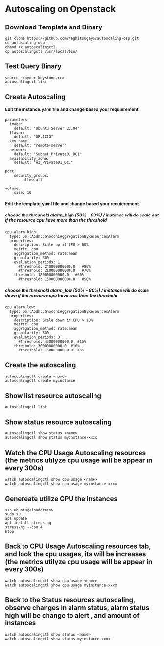 # Autoscaling on Openstack
  ## Download Template and Binary
    git clone https://github.com/teghitsugaya/autoscaling-osp.git
    cd autoscaling-osp
    chmod +x autoscalingctl
    cp autoscalingctl /usr/local/bin/

  ## Test Query Binary
    source ~/<your keystone.rc>
    autoscalingctl list

  ## Create Autoscaling
  #### Edit the instance.yaml file and change based your requierement
    parameters:
      image:
        default: "Ubuntu Server 22.04"
      flavor:
        default: "GP.1C1G"
      key_name:
        default: "remote-server"
      network:
        default: "Subnet_Private01_DC1"
      availability_zone:
        default: "AZ_Private01_DC1"
    
    port:
        security_groups:
          - allow-all
          
    volume:
        size: 10

  #### Edit the template.yaml file and change based your requierement
  ##### choose the threshold alarm_high (50% - 80%) / instance will do scale out if the resource cpu have more than the threshold
    cpu_alarm_high:
      type: OS::Aodh::GnocchiAggregationByResourcesAlarm
      properties:
        description: Scale up if CPU > 60%
        metric: cpu
        aggregation_method: rate:mean
        granularity: 300
        evaluation_periods: 1 
          #threshold: 240000000000.0   #80%
          #threshold: 210000000000.0   #70%
        threshold: 180000000000.0   #60%
          #threshold: 150000000000.0   #50%
          
   ##### choose the threshold alarm_low (50% - 80%) / instance will do scale down if the resource cpu have less than the threshold
    cpu_alarm_low:
      type: OS::Aodh::GnocchiAggregationByResourcesAlarm
      properties:
        description: Scale down if CPU > 10%
        metric: cpu
        aggregation_method: rate:mean
        granularity: 300
        evaluation_periods: 3
          #threshold: 45000000000.0  #15%
        threshold: 30000000000.0  #10%
          #threshold: 15000000000.0  #5%

   ## Create the autoscaling
    autoscalingctl create <name>
    autoscalingctl create myinstance
      
   ## Show list resource autoscaling
    autoscalingctl list
      
   ## Show status resource autoscaling
    autoscalingctl show status <name>
    autoscalingctl show status myinstance-xxxx

   ## Watch the CPU Usage Autoscaling resources (the metrics utilyze cpu usage will be appear in every 300s)
    watch autoscalingctl show cpu-usage <name>
    watch autoscalingctl show cpu-usage myinstance-xxxx 
        
   ## Genereate utilize CPU the instances
    ssh ubuntu@<ipaddress>
    sudo su
    apt update
    apt install stress-ng
    stress-ng --cpu 4
    htop
      
   ## Back to CPU Usage Autoscaling resources tab, and look the cpu usages, its will be increases (the metrics utilyze cpu usage will be appear in every 300s)
    watch autoscalingctl show cpu-usage <name>
    watch autoscalingctl show cpu-usage myinstance-xxxx
      
   ## Back to the Status resources autoscaling, observe changes in alarm status, alarm status high will be change to alert , and amount of instances
    watch autoscalingctl show status <name>
    watch autoscalingctl show status myinstance-xxxx
